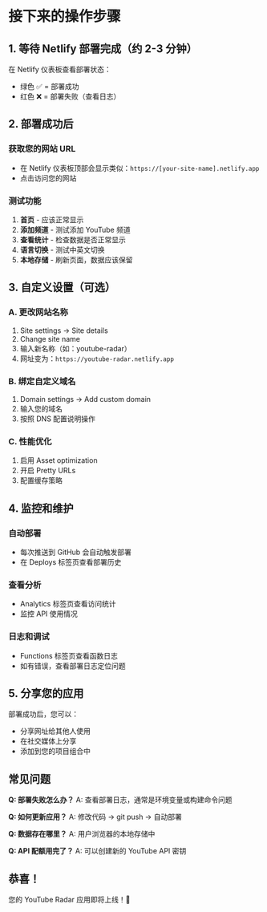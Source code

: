 # 接下来的操作步骤

## 1. 等待 Netlify 部署完成（约 2-3 分钟）

在 Netlify 仪表板查看部署状态：
- 绿色 ✅ = 部署成功
- 红色 ❌ = 部署失败（查看日志）

## 2. 部署成功后

### 获取您的网站 URL
- 在 Netlify 仪表板顶部会显示类似：`https://[your-site-name].netlify.app`
- 点击访问您的网站

### 测试功能
1. **首页** - 应该正常显示
2. **添加频道** - 测试添加 YouTube 频道
3. **查看统计** - 检查数据是否正常显示
4. **语言切换** - 测试中英文切换
5. **本地存储** - 刷新页面，数据应该保留

## 3. 自定义设置（可选）

### A. 更改网站名称
1. Site settings → Site details
2. Change site name
3. 输入新名称（如：youtube-radar）
4. 网址变为：`https://youtube-radar.netlify.app`

### B. 绑定自定义域名
1. Domain settings → Add custom domain
2. 输入您的域名
3. 按照 DNS 配置说明操作

### C. 性能优化
1. 启用 Asset optimization
2. 开启 Pretty URLs
3. 配置缓存策略

## 4. 监控和维护

### 自动部署
- 每次推送到 GitHub 会自动触发部署
- 在 Deploys 标签页查看部署历史

### 查看分析
- Analytics 标签页查看访问统计
- 监控 API 使用情况

### 日志和调试
- Functions 标签页查看函数日志
- 如有错误，查看部署日志定位问题

## 5. 分享您的应用

部署成功后，您可以：
- 分享网址给其他人使用
- 在社交媒体上分享
- 添加到您的项目组合中

## 常见问题

**Q: 部署失败怎么办？**
A: 查看部署日志，通常是环境变量或构建命令问题

**Q: 如何更新应用？**
A: 修改代码 → git push → 自动部署

**Q: 数据存在哪里？**
A: 用户浏览器的本地存储中

**Q: API 配额用完了？**
A: 可以创建新的 YouTube API 密钥

## 恭喜！

您的 YouTube Radar 应用即将上线！🎉